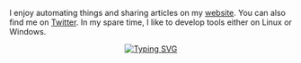 <!-- GitHub Profile -->

I enjoy automating things and sharing articles on my [website](https://nozerobit.gitlab.io). You can also find me on [Twitter](https://twitter.com/nozerobit). In my spare time, I like to develop tools either on Linux or Windows.

<p align="center">
<a href="https://git.io/typing-svg"><img align="center"  src="https://readme-typing-svg.herokuapp.com?font=Fira+Code&weight=100&duration=2000&pause=1000&color=6E9AE0&center=true&vCenter=true&width=435&lines=Z0Z0Z0Z0Z0Z0Z0Z0Z0Z0Z0Z0Z0Z0Z0Z0" alt="Typing SVG" /></a>
</p>